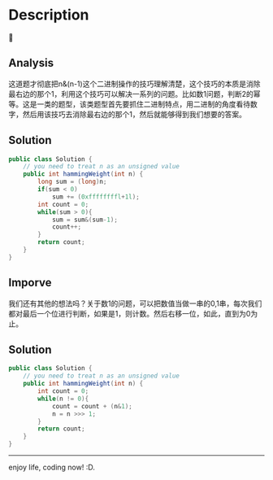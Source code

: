 # Description

:star2:

## Analysis
这道题才彻底把n&(n-1)这个二进制操作的技巧理解清楚，这个技巧的本质是消除最右边的那个1，利用这个技巧可以解决一系列的问题。比如数1问题，判断2的幂等。这是一类的题型，该类题型首先要抓住二进制特点，用二进制的角度看待数字，然后用该技巧去消除最右边的那个1，然后就能够得到我们想要的答案。
## Solution
```java
public class Solution {
    // you need to treat n as an unsigned value
    public int hammingWeight(int n) {
        long sum = (long)n;
        if(sum < 0)
            sum += (0xffffffffl+1l);
        int count = 0;
        while(sum > 0){
            sum = sum&(sum-1);
            count++;
        }
        return count;
    }
}
```
## Imporve
我们还有其他的想法吗？关于数1的问题，可以把数值当做一串的0,1串，每次我们都对最后一个位进行判断，如果是1，则计数。然后右移一位，如此，直到为0为止。
## Solution
```java
public class Solution {
    // you need to treat n as an unsigned value
    public int hammingWeight(int n) {
        int count = 0;
        while(n != 0){
            count = count + (n&1);
            n = n >>> 1;
        }
        return count;
    }
}
```

***
enjoy life, coding now! :D.
